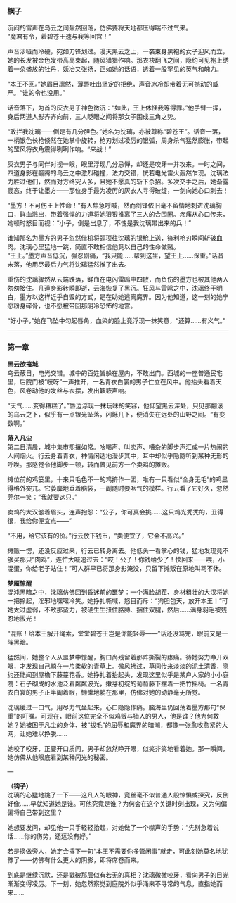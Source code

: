 ### 楔子

沉闷的雷声在乌云之间轰然回荡，仿佛要将天地都压得喘不过气来。  
“魔君有令，着碧苍王速与我等回宫！”  

声音沙哑而冷硬，宛如刀锋划过。漫天黑云之上，一袭束身黑袍的女子迎风而立，她的长发被金色发带高高束起，随风猎猎作响。那衣袂翻飞之间，隐约可见袍上绣着一朵盛放的牡丹，妖冶又张扬，正如她的话语，透着一股罕见的英气和魄力。

“本王不回。”她眉目凛然，薄唇吐出坚定的拒绝，声音冰冷却带着无可撼动的威严。“谁的令也没用。”

话音落下，为首的灰衣男子神色微沉：“如此，王上休怪我等得罪。”他手臂一挥，身后两道人影齐齐向前，三人眨眼之间将那女子围成三角之势。

“敢拦我沈璃——倒是有几分胆色。”她名为沈璃，亦被尊称“碧苍王”。话音一落，一柄银色长枪倏然在她掌中旋转，枪刃划过凌厉的银弧，周身杀气猛然膨胀，带起的罡风将衣角震得咧咧作响。“来战！”

灰衣男子与同伴对视一眼，眼里浮现几分忌惮，却还是咬牙一并攻来。一时之间，四道身影在翻腾的乌云之中激烈碰撞，法力交错，恍若电光雷火轰然乍现。沈璃法力胜过他们，然而对方终究人多，且她不愿真的斩下杀招。多次交手之后，她渐露疲态，终于让墨方——那位身手最为凌厉的灰衣人寻得破绽，一剑向她心口刺去！

“墨方！不可伤王上性命！”有人焦急呼喊，然而剑锋依旧毫不留情地刺进沈璃胸口，鲜血溅出，带着强悍的力道将她狠狠推离了三人的合围圈。疼痛从心口传来，她顿时怒目而视：“小子，倒是出息了，不愧是我沈璃带出来的兵！”

谁知那名为墨方的男子忽然借机将颈项往沈璃的银枪上送，锋利枪刃瞬间斩破血肉。沈璃心里猛地一跳，简直不敢相信他竟以自己的性命做赌。  
“王上。”墨方声音低沉，强忍剧痛，“我只能……帮到这里，望王上……保重。”话音未落，他用尽最后力气将沈璃猛然推了出去。  

重伤的沈璃骤然从云端跌落，鲜血在电闪雷鸣中四散，而负伤的墨方也被其他两人匆匆接住。几道身影转瞬即逝，云海恢复了黑沉。狂风与雷鸣之中，沈璃终于明白，墨方以这样近乎自毁的方式，是在助她逃离魔界。因为他知道，这一刻的她宁愿粉身碎骨，也不愿被带回那阴冷恐怖的地宫。

“好小子，”她在飞坠中勾起唇角，血染的脸上竟浮现一抹笑意，“还算……有义气。”

---

### 第一章

**黑云欲摧城**  
乌云蔽日，电光交错。城中的百姓皆躲在屋内，不敢出门。西城的一座普通民宅里，后院门被“吱呀”一声推开，一名青衣白裳的男子伫立在风中。他抬头看着天色，风卷动他的发丝与衣摆，发出簌簌声响。

“天气……变得糟糕了。”唇边浮现一抹玩味的笑容，他仰望黑云深处，只见那翻滚的乌云之下，似乎有一点银光坠落，闪烁几下，便消失在远处的山野之间。“有变数啊。”

**落入凡尘**  
第二日清晨，城中集市熙攘如常。吆喝声、叫卖声、嘈杂的脚步声汇成一片热闹的人间烟火。行云身着青衣，神情闲适地漫步其中，耳中却似乎隐隐听到某种无形的呼唤。那感觉令他脚步一顿，转而瞥见前方一个卖鸡的摊贩。

摊位前的鸡篓里，十来只毛色不一的鸡挤作一团，唯有一只看似“全身无毛”的鸡显得格外突兀。它萎靡地垂着脑袋，一副随时要咽气的模样。行云看了它好久，忽然莞尔一笑：“我就要这只。”

卖鸡的大汉皱着眉头，连声抱怨：“公子，你可真会挑……这只鸡光秃秃的，丑得很，我给你便宜点——”

“不用，给它该有的价。”行云放下钱币，“卖便宜了，它会不高兴。”

摊贩一愣，还没反应过来，行云已转身离去。他低头一看掌心的钱，猛地发现竟不够买那只“肉鸡”，连忙大喊追过去：“哎！公子！你钱给少了！快回来——喂，小混蛋，你给老子站住！”可人群早已将那身影淹没，只留下摊贩在原地叫骂不休。

**梦魇惊醒**  
混沌黑暗之中，沈璃仿佛回到昏迷前的噩梦：一个满脸胡茬、身材粗壮的大汉将她一把拎起，淫邪地嘿嘿冷笑。她挣扎嘶喊，怒目而斥：“狗胆包天，放开本王！”可她太过虚弱，不敌那蛮力，被硬生生扭住胳膊、捆住双腿，然后……满身羽毛被残忍地拔光！

“混账！给本王解开绳索，堂堂碧苍王岂是你能轻辱——”话还没骂完，眼前又是一阵黑暗。

猛然间，她整个人从噩梦中惊醒，胸口尚残留着那阵撕裂的疼痛。待她努力睁开双眼，才发现自己躺在一片柔软的青草上。微风拂过，草间传来淡淡的泥土清香，隐约还能闻到屋檐下藤蔓花香。她挣扎着抬起头，发现这里似乎是某户人家的小小庭院：石子砌成的水池泛着粼粼波光，嫩芽初绽的葡萄藤下摆着一把竹摇椅。一名青衣白裳的男子正半阖着眼，懒懒地躺在那里，仿佛对她的动静毫无所觉。  

沈璃缓过一口气，用尽力气坐起来，心口隐隐作痛。脑海里仍回荡着墨方那句“保重”的叮嘱。可现在，眼前这位完全不似鸡贩与猎人的男人，他是谁？他为何救她？她被困于凡尘的身体、被“拔毛”的屈辱和魔界的暗潮，都像一张愈收愈紧的大网，让她难以挣脱……

她咬了咬牙，正要开口质问，男子却忽然睁开眼，似笑非笑地看着她。那一瞬间，她仿佛从他眼底看到某种闪光的秘密。

—

**（钩子）**  
沈璃的心猛地跳了一下——这凡人的眼神，竟丝毫不似普通人般惊惧或探究，反倒好像……早就知道她是谁。可他究竟是谁？为何会在这个关键时刻出现，又为何偏偏将自己带到这里？  

她想要发问，却见他一只手轻轻抬起，对她做了一个噤声的手势：“先别急着说话……你的伤势，还远没有好。”  

若是换做旁人，她定会撂下一句“本王不需要你多管闲事”就走，可此刻她莫名地犹豫了——仿佛有什么更大的阴影，即将席卷而来。  

到底是继续沉默，还是戳破那层似有若无的真相？沈璃微微咬牙，看向男子的目光渐渐变得凌厉。下一刻，她忽然察觉到庭院外似乎涌来不寻常的气息，直指她而来……  
